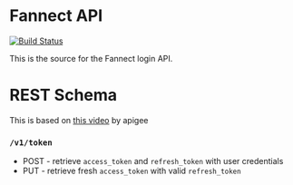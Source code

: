 # Fannect API
[![Build Status](https://secure.travis-ci.org/Fannect/fannect-mobileweb.png?branch=master)](https://travis-ci.org/Fannect/fannect-mobileweb)

This is the source for the Fannect login API.

# REST Schema
This is based on [this video](http://blog.apigee.com/detail/restful_api_design) by apigee

### `/v1/token`
* POST - retrieve `access_token` and `refresh_token` with user credentials
* PUT - retrieve fresh `access_token`  with valid `refresh_token`
